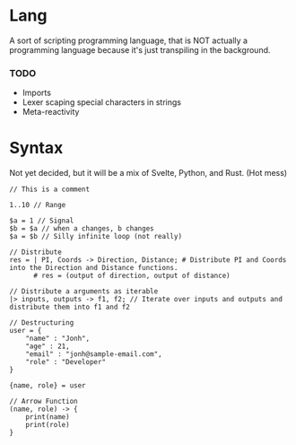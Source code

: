 # Lang
A sort of scripting programming language, that is NOT actually a programming language because it's just transpiling in the background.

### TODO 
- Imports 
- Lexer scaping special characters in strings
- Meta-reactivity

# Syntax    
Not yet decided, but it will be a mix of Svelte, Python, and Rust. (Hot mess)
```lang
// This is a comment

1..10 // Range

$a = 1 // Signal
$b = $a // when a changes, b changes
$a = $b // Silly infinite loop (not really)

// Distribute
res = | PI, Coords -> Direction, Distance; # Distribute PI and Coords into the Direction and Distance functions.
      # res = (output of direction, output of distance)

// Distribute a arguments as iterable
|> inputs, outputs -> f1, f2; // Iterate over inputs and outputs and distribute them into f1 and f2

// Destructuring
user = {
    "name" : "Jonh",
    "age" : 21,
    "email" : "jonh@sample-email.com",
    "role" : "Developer"
}

{name, role} = user

// Arrow Function
(name, role) -> {
    print(name)
    print(role)
}
```
